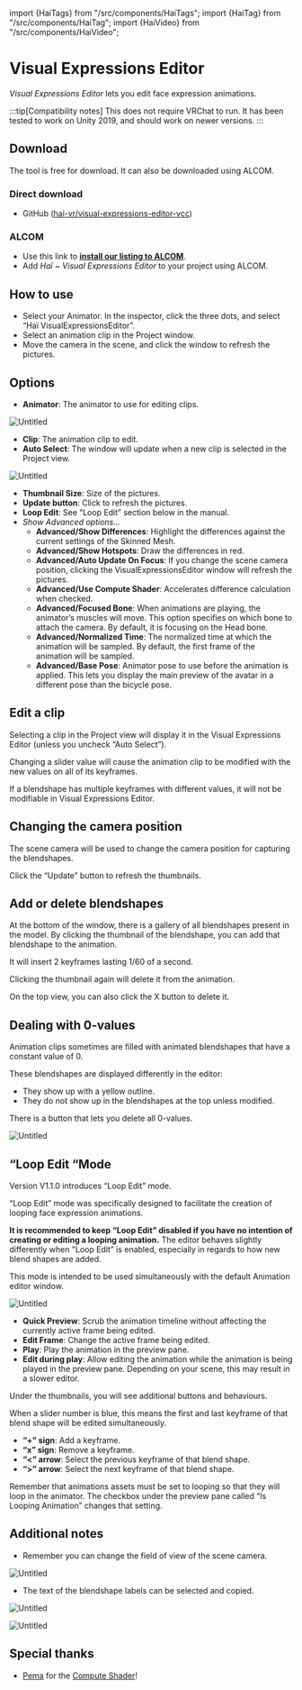 import {HaiTags} from "/src/components/HaiTags";
import {HaiTag} from "/src/components/HaiTag";
import {HaiVideo} from "/src/components/HaiVideo";

# Visual Expressions Editor

<HaiTags>
<HaiTag isUniversal={true} />
</HaiTags>

*Visual Expressions Editor* lets you edit face expression animations.

:::tip[Compatibility notes]
This does not require VRChat to run. It has been tested to work on Unity 2019, and should work on newer versions.
:::

<HaiVideo src="./visual-expressions-editor-img/sx_2022-03-08_16-17-04_ochgB1a5VG.mp4"></HaiVideo>

## Download

The tool is free for download. It can also be downloaded using ALCOM.

### Direct download

- GitHub ([hai-vr/visual-expressions-editor-vcc](https://github.com/hai-vr/visual-expressions-editor-vcc))

### ALCOM

- Use this link to **[install our listing to ALCOM](vcc://vpm/addRepo?url=https://hai-vr.github.io/vpm-listing/index.json)**.
- Add *Haï ~ Visual Expressions Editor* to your project using ALCOM.

## How to use

- Select your Animator. In the inspector, click the three dots, and select “Haï VisualExpressionsEditor”.
- Select an animation clip in the Project window.
- Move the camera in the scene, and click the window to refresh the pictures.

## Options

- **Animator**: The animator to use for editing clips.

![Untitled](visual-expressions-editor-img/Untitled.png)

- **Clip**: The animation clip to edit.
- **Auto Select**: The window will update when a new clip is selected in the Project view.

![Untitled](visual-expressions-editor-img/Untitled%201.png)

- **Thumbnail Size**: Size of the pictures.
- **Update button**: Click to refresh the pictures.
- **Loop Edit**: See “Loop Edit” section below in the manual.
- *Show Advanced options...*
    - **Advanced/Show Differences**: Highlight the differences against the current settings of the Skinned Mesh.
    - **Advanced/Show Hotspots**: Draw the differences in red.
    - **Advanced/Auto Update On Focus**: If you change the scene camera position, clicking the VisualExpressionsEditor window will refresh the pictures.
    - **Advanced/Use Compute Shader**: Accelerates difference calculation when checked.
    - **Advanced/Focused Bone**: When animations are playing, the animator’s muscles will move.
    This option specifies on which bone to attach the camera. By default, it is focusing on the Head bone.
    - **Advanced/Normalized Time**: The normalized time at which the animation will be sampled. By default, the first frame of the animation will be sampled.
    - **Advanced/Base Pose**: Animator pose to use before the animation is applied.
    This lets you display the main preview of the avatar in a different pose than the bicycle pose.

## Edit a clip

Selecting a clip in the Project view will display it in the Visual Expressions Editor (unless you uncheck “Auto Select”).

Changing a slider value will cause the animation clip to be modified with the new values on all of its keyframes.

If a blendshape has multiple keyframes with different values, it will not be modifiable in Visual Expressions Editor.

## Changing the camera position

The scene camera will be used to change the camera position for capturing the blendshapes.

Click the “Update” button to refresh the thumbnails.

## Add or delete blendshapes

At the bottom of the window, there is a gallery of all blendshapes present in the model. By clicking the thumbnail of the blendshape, you can add that blendshape to the animation.

It will insert 2 keyframes lasting 1/60 of a second.

Clicking the thumbnail again will delete it from the animation.

On the top view, you can also click the X button to delete it.

## Dealing with 0-values

Animation clips sometimes are filled with animated blendshapes that have a constant value of 0.

These blendshapes are displayed differently in the editor:

- They show up with a yellow outline.
- They do not show up in the blendshapes at the top unless modified.

There is a button that lets you delete all 0-values.

![Untitled](visual-expressions-editor-img/Untitled%202.png)

## “Loop Edit “Mode

Version V1.1.0 introduces “Loop Edit” mode.

<HaiVideo src="./visual-expressions-editor-img/sx_2022-04-14_23-17-52_Kza0kEYwsf.mp4"></HaiVideo>

“Loop Edit” mode was specifically designed to facilitate the creation of looping face expression animations.

**It is recommended to keep “Loop Edit” disabled if you have no intention of creating or editing a looping animation.** The editor behaves slightly differently when "Loop Edit” is enabled, especially in regards to how new blend shapes are added.

This mode is intended to be used simultaneously with the default Animation editor window.

![Untitled](visual-expressions-editor-img/Untitled%203.png)

- **Quick Preview**: Scrub the animation timeline without affecting the currently active frame being edited.
- **Edit Frame**: Change the active frame being edited.
- **Play**: Play the animation in the preview pane.
- **Edit during play**: Allow editing the animation while the animation is being played in the preview pane. Depending on your scene, this may result in a slower editor.

Under the thumbnails, you will see additional buttons and behaviours.

When a slider number is blue, this means the first and last keyframe of that blend shape will be edited simultaneously.

- **“+” sign**: Add a keyframe.
- **“x” sign**: Remove a keyframe.
- **“\<” arrow**: Select the previous keyframe of that blend shape.
- **“>” arrow**: Select the next keyframe of that blend shape.

Remember that animations assets must be set to looping so that they will loop in the animator. The checkbox under the preview pane called “Is Looping Animation” changes that setting.

## Additional notes

- Remember you can change the field of view of the scene camera.

![Untitled](visual-expressions-editor-img/Untitled%205.png)

- The text of the blendshape labels can be selected and copied.

![Untitled](visual-expressions-editor-img/Untitled%206.png)

![Untitled](visual-expressions-editor-img/Untitled%207.png)

## Special thanks

- [Pema](https://github.com/pema99/) for the [Compute Shader](https://github.com/hai-vr/blendshape-viewer/commit/46db696df8be42d251f59c3f0fb240b117905c76)!